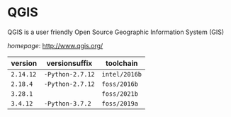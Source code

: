 # QGIS

QGIS is a user friendly Open Source Geographic Information System (GIS)

*homepage*: <http://www.qgis.org/>

version | versionsuffix | toolchain
--------|---------------|----------
``2.14.12`` | ``-Python-2.7.12`` | ``intel/2016b``
``2.18.4`` | ``-Python-2.7.12`` | ``foss/2016b``
``3.28.1`` |  | ``foss/2021b``
``3.4.12`` | ``-Python-3.7.2`` | ``foss/2019a``

